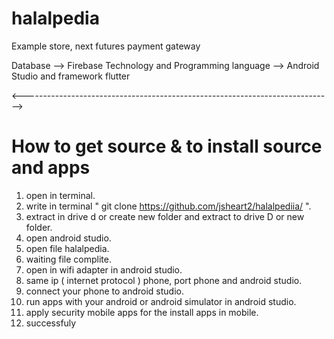 # halalpedia

Example store, next futures payment gateway

Database --> Firebase
Technology and Programming language --> Android Studio and framework flutter 

<----------------------------------------------------------------------------->

# How to get source & to install source and apps 

1. open in terminal.
2. write in terminal " git clone https://github.com/jsheart2/halalpediia/ ".
3. extract in drive d or create new folder and extract to drive D or new folder.
4. open android studio.
5. open file halalpedia.
6. waiting file complite.
7. open in wifi adapter in android studio.
8. same ip ( internet protocol ) phone, port phone and android studio.
9. connect your phone to android studio.
10. run apps with your android or android simulator in android studio.
11. apply security mobile apps for the install apps in mobile.
12. successfuly
